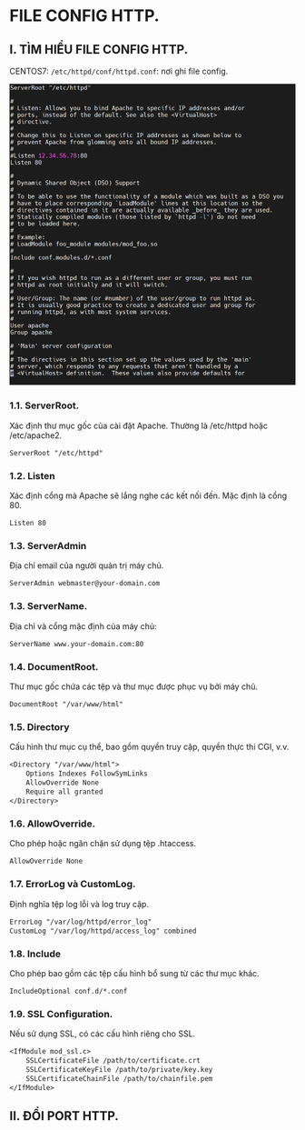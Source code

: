 # FILE CONFIG HTTP.


## I. TÌM HIỂU FILE CONFIG HTTP. 

CENTOS7: `/etc/httpd/conf/httpd.conf`: nơi ghi file config.



![hinh ](../images/8.png)

### 1.1. ServerRoot.

Xác định thư mục gốc của cài đặt Apache. Thường là /etc/httpd hoặc /etc/apache2.


```
ServerRoot "/etc/httpd"
```


### 1.2. Listen

Xác định cổng mà Apache sẽ lắng nghe các kết nối đến. Mặc định là cổng 80.

```
Listen 80
```

### 1.3. ServerAdmin

Địa chỉ email của người quản trị máy chủ.
```
ServerAdmin webmaster@your-domain.com

```
### 1.3. ServerName.

Địa chỉ và cổng mặc định của máy chủ:

```
ServerName www.your-domain.com:80

``` 


### 1.4. DocumentRoot.

Thư mục gốc chứa các tệp và thư mục được phục vụ bởi máy chủ.

```
DocumentRoot "/var/www/html"

```




### 1.5. Directory

Cấu hình thư mục cụ thể, bao gồm quyền truy cập, quyền thực thi CGI, v.v.
```
<Directory "/var/www/html">
    Options Indexes FollowSymLinks
    AllowOverride None
    Require all granted
</Directory>

```

### 1.6. AllowOverride.

Cho phép hoặc ngăn chặn sử dụng tệp .htaccess.
```
AllowOverride None

```

### 1.7. ErrorLog và CustomLog.

Định nghĩa tệp log lỗi và log truy cập.

```
ErrorLog "/var/log/httpd/error_log"
CustomLog "/var/log/httpd/access_log" combined

```

### 1.8. Include

Cho phép bao gồm các tệp cấu hình bổ sung từ các thư mục khác.
```
IncludeOptional conf.d/*.conf

```

### 1.9. SSL Configuration.

Nếu sử dụng SSL, có các cấu hình riêng cho SSL.

```
<IfModule mod_ssl.c>
    SSLCertificateFile /path/to/certificate.crt
    SSLCertificateKeyFile /path/to/private/key.key
    SSLCertificateChainFile /path/to/chainfile.pem
</IfModule>

```


## II. ĐỔI PORT HTTP.





